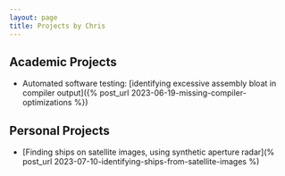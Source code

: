 ```yaml
---
layout: page
title: Projects by Chris
---
```


## Academic Projects
* Automated software testing: [identifying excessive assembly bloat in compiler output]({% post_url 2023-06-19-missing-compiler-optimizations %})

## Personal Projects
* [Finding ships on satellite images, using synthetic aperture radar](% post_url 2023-07-10-identifying-ships-from-satellite-images %)
